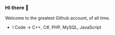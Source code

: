 ### Hi there 👋

Welcome to the greatest Github account, of all time. 

- I Code -> C++, C#, PHP, MySQL, JavaScript
